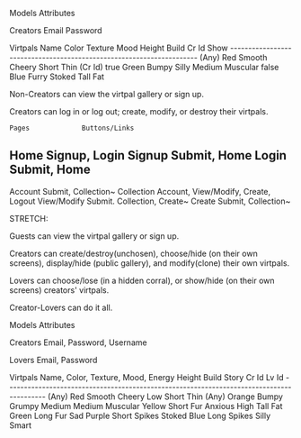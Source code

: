 Models    Attributes
            
Creators  Email  Password
  
Virtpals  Name   Color  Texture  Mood    Height  Build    Cr Id    Show 
          ---------------------------------------------------------------------
          (Any)  Red    Smooth   Cheery  Short   Thin     (Cr Id)  true 
                 Green  Bumpy    Silly   Medium  Muscular          false
                 Blue   Furry    Stoked  Tall    Fat

Non-Creators can view the virtpal gallery or sign up. 

Creators can log in or log out; create, modify, or destroy their virtpals.

    Pages             Buttons/Links

  Home              Signup, Login
  Signup            Submit, Home
  Login             Submit, Home
  ------------------------------------------
  Account           Submit, Collection~
  Collection        Account, View/Modify, Create, Logout
  View/Modify       Submit. Collection, Create~
  Create            Submit, Collection~
  
  

STRETCH:

  Guests can view the virtpal gallery or sign up.
  
  Creators can create/destroy(unchosen), choose/hide (on their own screens), display/hide (public gallery), and modify(clone) their own virtpals.
  
  Lovers can choose/lose (in a hidden corral), or show/hide (on their own screens) creators' virtpals.
  
  Creator-Lovers can do it all.
  
  
Models      Attributes
            
Creators    Email,  Password, Username

Lovers      Email,  Password
  
Virtpals    Name,   Color,    Texture,      Mood,     Energy  Height  Build     Story   Cr Id   Lv Id
            -----------------------------------------------------------------------------------------
            (Any)   Red       Smooth        Cheery    Low     Short   Thin      (Any)
                    Orange    Bumpy         Grumpy    Medium  Medium  Muscular
                    Yellow    Short Fur     Anxious   High    Tall    Fat
                    Green     Long Fur      Sad
                    Purple    Short Spikes  Stoked
                    Blue      Long Spikes   Silly
                                            Smart
